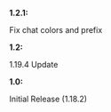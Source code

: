 **1.2.1:**

Fix chat colors and prefix

**1.2:**

1.19.4 Update

**1.0:**

Initial Release (1.18.2)
